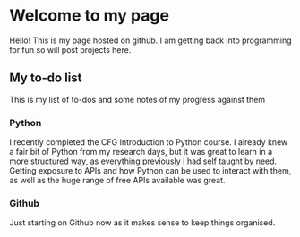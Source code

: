 # Welcome to my page

Hello! This is my page hosted on github.  I am getting back into programming for fun so will post projects here.

## My to-do list

This is my list of to-dos and some notes of my progress against them


### Python

I recently completed the CFG Introduction to Python course.   I already knew a fair bit of Python from my research days, but it was great to learn in a more structured way, as everything previously I had self taught by need.  Getting exposure to APIs and how Python can be used to interact with them, as well as the huge range of free APIs available was great.  

### Github

Just starting on Github now as it makes sense to keep things organised.  


